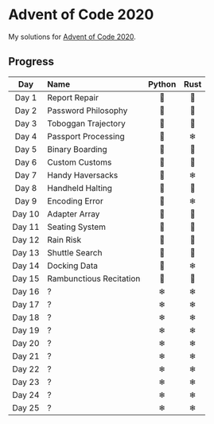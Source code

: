 # Advent of Code 2020
My solutions for [Advent of Code 2020](https://adventofcode.com/2020/).

## Progress
| Day    | Name                        | Python | Rust |
|:------:|:----------------------------|:------:|:----:|
| Day 1  | Report Repair               | 🎄     | 🎄   |
| Day 2  | Password Philosophy         | 🎄     | 🎄   |
| Day 3  | Toboggan Trajectory         | 🎄     | 🎄   |
| Day 4  | Passport Processing         | 🎄     | ❄    |
| Day 5  | Binary Boarding             | 🎄     | 🎄   |
| Day 6  | Custom Customs              | 🎄     | 🎄   |
| Day 7  | Handy Haversacks            | 🎄     | ❄    |
| Day 8  | Handheld Halting            | 🎄     | 🎄   |
| Day 9  | Encoding Error              | 🎄     | ❄    |
| Day 10 | Adapter Array               | 🎄     | 🎄   |
| Day 11 | Seating System              | 🎄     | 🎄   |
| Day 12 | Rain Risk                   | 🎄     | 🎄   |
| Day 13 | Shuttle Search              | 🎄     | 🎄   |
| Day 14 | Docking Data                | 🎄     | ❄    |
| Day 15 | Rambunctious Recitation     | 🎄     | 🎄   |
| Day 16 | ?                           | ❄      | ❄    |
| Day 17 | ?                           | ❄      | ❄    |
| Day 18 | ?                           | ❄      | ❄    |
| Day 19 | ?                           | ❄      | ❄    |
| Day 20 | ?                           | ❄      | ❄    |
| Day 21 | ?                           | ❄      | ❄    |
| Day 22 | ?                           | ❄      | ❄    |
| Day 23 | ?                           | ❄      | ❄    |
| Day 24 | ?                           | ❄      | ❄    |
| Day 25 | ?                           | ❄      | ❄    |
